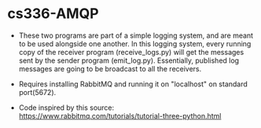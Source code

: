 # cs336-AMQP

- These two programs are part of a simple logging system, and are meant
  to be used alongside one another. In this logging system, every running 
  copy of the receiver program (receive_logs.py) will get the messages sent 
  by the sender program (emit_log.py). Essentially, published log messages 
  are going to be broadcast to all the receivers.
  
- Requires installing RabbitMQ and running it on "localhost" on standard
  port(5672).
  
- Code inspired by this source:
	https://www.rabbitmq.com/tutorials/tutorial-three-python.html
